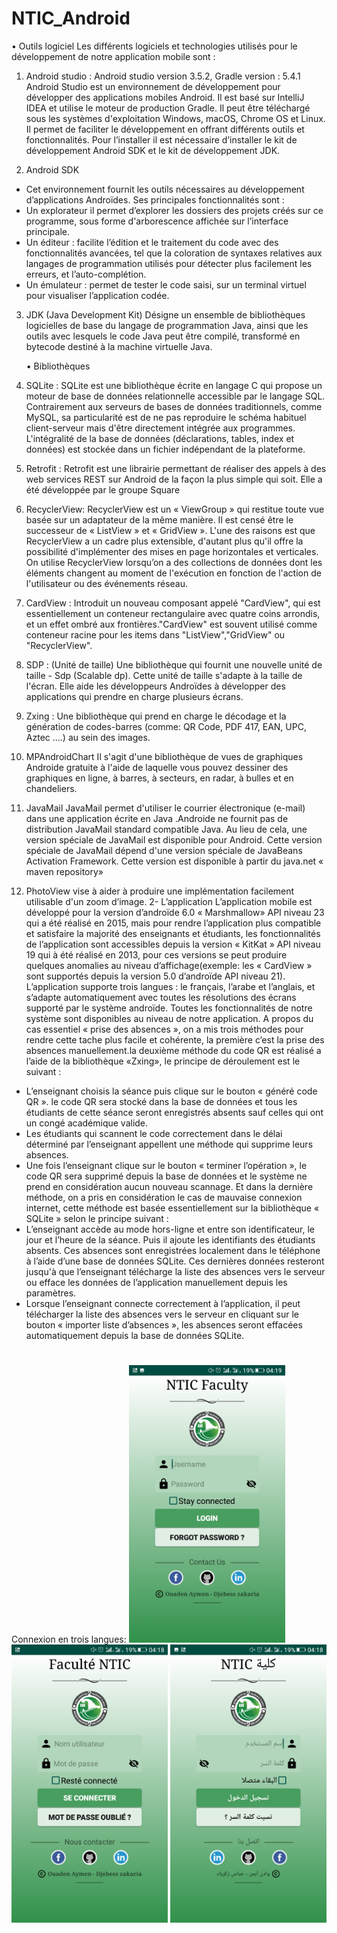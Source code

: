 # NTIC_Android


 • Outils logiciel
 Les différents logiciels et technologies utilisés pour le développement de notre application mobile sont :

1. Android studio : Android studio version 3.5.2, Gradle version : 5.4.1
   Android Studio est un environnement de développement pour développer des applications mobiles Android. Il est basé sur IntelliJ IDEA et utilise le moteur de production Gradle. Il peut être téléchargé sous les systèmes d'exploitation Windows, macOS, Chrome OS et Linux. Il permet de faciliter le développement en offrant différents outils et fonctionnalités. Pour l’installer il est nécessaire d’installer le kit de développement Android SDK et le kit de développement JDK.

2. Android SDK

- Cet environnement fournit les outils nécessaires au développement d’applications Androïdes. Ses principales fonctionnalités sont :
- Un explorateur il permet d’explorer les dossiers des projets créés sur ce programme, sous forme d'arborescence affichée sur l’interface principale.
- Un éditeur : facilite l’édition et le traitement du code avec des fonctionnalités avancées, tel que la coloration de syntaxes relatives aux langages de programmation utilisés pour détecter plus facilement les erreurs, et l’auto-complétion.
- Un émulateur : permet de tester le code saisi, sur un terminal virtuel pour visualiser l’application codée.

3. JDK (Java Development Kit)
   Désigne un ensemble de bibliothèques logicielles de base du langage de programmation Java, ainsi que les outils avec lesquels le code Java peut être compilé, transformé en bytecode destiné à la machine virtuelle Java.

   • Bibliothèques

1. SQLite :
   SQLite est une bibliothèque écrite en langage C qui propose un moteur de base de données relationnelle accessible par le langage SQL. Contrairement aux serveurs de bases de données traditionnels, comme MySQL, sa particularité est de ne pas reproduire le schéma habituel client-serveur mais d'être directement intégrée aux programmes. L'intégralité de la base de données (déclarations, tables, index et données) est stockée dans un fichier indépendant de la plateforme.
1. Retrofit :
   Retrofit est une librairie permettant de réaliser des appels à des web services REST sur Android de la façon la plus simple qui soit. Elle a été développée par le groupe Square
1. RecyclerView:
   RecyclerView est un « ViewGroup » qui restitue toute vue basée sur un adaptateur de la même manière. Il est censé être le successeur de « ListView » et « GridView ». L'une des raisons est que RecyclerView a un cadre plus extensible, d'autant plus qu'il offre la possibilité d'implémenter des mises en page horizontales et verticales. On utilise RecyclerView lorsqu’on a des collections de données dont les éléments changent au moment de l'exécution en fonction de l'action de l'utilisateur ou des événements réseau.
1. CardView :
   Introduit un nouveau composant appelé "CardView", qui est essentiellement un conteneur rectangulaire avec quatre coins arrondis, et un effet ombré aux frontières."CardView" est souvent utilisé comme conteneur racine pour les items dans "ListView","GridView" ou "RecyclerView".
1. SDP : (Unité de taille)
   Une bibliothèque qui fournit une nouvelle unité de taille - Sdp (Scalable dp). Cette unité de taille s'adapte à la taille de l'écran. Elle aide les développeurs Androïdes à développer des applications qui prendre en charge plusieurs écrans.
1. Zxing :
   Une bibliothèque qui prend en charge le décodage et la génération de codes-barres (comme: QR Code, PDF 417, EAN, UPC, Aztec ....) au sein des images.
1. MPAndroidChart
   Il s'agit d'une bibliothèque de vues de graphiques Androide gratuite à l'aide de laquelle vous pouvez dessiner des graphiques en ligne, à barres, à secteurs, en radar, à bulles et en chandeliers.
1. JavaMail
   JavaMail permet d'utiliser le courrier électronique (e-mail) dans une application écrite en Java .Androide ne fournit pas de distribution JavaMail standard compatible Java. Au lieu de cela, une version spéciale de JavaMail est disponible pour Android. Cette version spéciale de JavaMail dépend d'une version spéciale de JavaBeans Activation Framework. Cette version est disponible à partir du java.net « maven repository»
1. PhotoView
   vise à aider à produire une implémentation facilement utilisable d'un zoom d’image.
   2- L’application
   L’application mobile est développé pour la version d’androïde 6.0 « Marshmallow» API niveau 23 qui a été réalisé en 2015, mais pour rendre l’application plus compatible et satisfaire la majorité des enseignants et étudiants, les fonctionnalités de l’application sont accessibles depuis la version « KitKat » API niveau 19 qui à été réalisé en 2013, pour ces versions se peut produire quelques anomalies au niveau d’affichage(exemple: les « CardView » sont supportés depuis la version 5.0 d’androïde API niveau 21). L’application supporte trois langues : le français, l’arabe et l’anglais, et s’adapte automatiquement avec toutes les résolutions des écrans supporté par le système androïde.
   Toutes les fonctionnalités de notre système sont disponibles au niveau de notre application. A propos du cas essentiel « prise des absences », on a mis trois méthodes pour rendre cette tache plus facile et cohérente, la première c’est la prise des absences manuellement.la deuxième méthode du code QR est réalisé a l’aide de la bibliothèque «Zxing», le principe de déroulement est le suivant :

- L’enseignant choisis la séance puis clique sur le bouton « généré code QR ». le code QR sera stocké dans la base de données et tous les étudiants de cette séance seront enregistrés absents sauf celles qui ont un congé académique valide.
- Les étudiants qui scannent le code correctement dans le délai déterminé par l’enseignant appellent une méthode qui supprime leurs absences.
- Une fois l’enseignant clique sur le bouton « terminer l’opération », le code QR sera supprimé depuis la base de données et le système ne prend en considération aucun nouveau scannage.
  Et dans la dernière méthode, on a pris en considération le cas de mauvaise connexion internet, cette méthode est basée essentiellement sur la bibliothèque « SQLite » selon le principe suivant :
- L’enseignant accède au mode hors-ligne et entre son identificateur, le jour et l’heure de la séance. Puis il ajoute les identifiants des étudiants absents. Ces absences sont enregistrées localement dans le téléphone à l’aide d’une base de données SQLite. Ces dernières données resteront jusqu'à que l’enseignant télécharge la liste des absences vers le serveur ou efface les données de l’application manuellement depuis les paramètres.
- Lorsque l’enseignant connecte correctement à l’application, il peut télécharger la liste des absences vers le serveur en cliquant sur le bouton « importer liste d’absences », les absences seront effacées automatiquement depuis la base de données SQLite.

Connexion en trois langues:
<img src="Images/ang.png" width="250" style="margin: 25px 0px 0px 0px"> <img src="Images/fr.png" width="250"> <img src="Images/ar.png" width="250">
